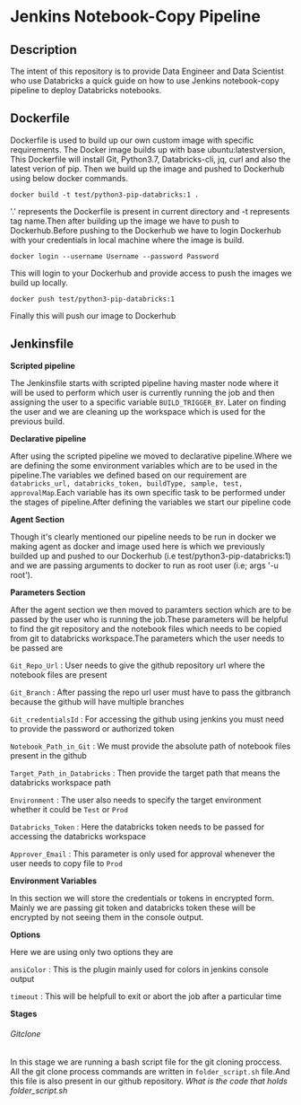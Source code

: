 
# Jenkins Notebook-Copy Pipeline

## Description
              
The intent of this repository is to provide Data Engineer and Data Scientist who use Databricks a quick guide on how to use Jenkins notebook-copy pipeline to deploy Databricks notebooks.

## Dockerfile

Dockerfile is used to build up  our own custom image with specific requirements. The Docker image builds up with base ubuntu:latestversion, This Dockerfile will install Git, Python3.7, Databricks-cli, jq, curl and also the latest verion of pip. Then we build up the image and pushed to Dockerhub using below docker commands.

`docker build -t test/python3-pip-databricks:1 .` 

'.' represents the Dockerfile is present in current directory and -t represents tag name.Then after building up the image we have to push to Dockerhub.Before pushing to the Dockerhub we have to login Dockerhub with your credentials in local machine where the image is build.

`docker login --username Username --password Password`

This will login to your Dockerhub and provide access to push the images we build up locally.

`docker push test/python3-pip-databricks:1`

Finally this will push our image to Dockerhub 

## Jenkinsfile

**Scripted pipeline**

The Jenkinsfile starts with scripted pipeline having master node where it will be used to perform which user is currently running the job and then assigning the user to a specific variable `BUILD_TRIGGER_BY`.
Later on finding the user and we are cleaning up the workspace which is used for the previous build.

**Declarative pipeline**

After using the scripted pipeline we moved to declarative pipeline.Where we are defining the some environment variables which are to be used in the pipeline.The variables we defined based on our requirement are `databricks_url, databricks_token, buildType, sample, test, approvalMap`.Each variable has its own specific task to be performed under the stages of pipeline.After defining the variables we start our pipeline code 

**Agent Section**

Though it's clearly mentioned our pipeline needs to be run in docker we making agent as docker and image used here is which we previously builded up and pushed to our Dockerhub (i.e test/python3-pip-databricks:1) and we are passing arguments to docker to run as root user (i.e; args '-u root').

**Parameters Section**

After the agent section we then moved to paramters section which are to be passed by the user who is running the job.These parameters will be helpful to find the git repository and the notebook files which needs to be copied from git to databricks workspace.The parameters which the user needs to be passed are

`Git_Repo_Url` : User needs to give the github repository url where the notebook files are present

`Git_Branch` : After passing the repo url user must have to pass the gitbranch because the github will have multiple branches 

`Git_credentialsId` : For accessing the github using jenkins you must need to provide the password or authorized token

`Notebook_Path_in_Git` : We must provide the absolute path of notebook files present in the github

`Target_Path_in_Databricks` : Then provide the target path that means the databricks workspace path

`Environment` : The user also needs to specify the target environment whether it could be `Test` or `Prod`

`Databricks_Token` : Here the databricks token needs to be passed for accessing the databricks workspace

`Approver_Email` : This parameter is only used for approval whenever the user needs to copy file to `Prod`

**Environment Variables**

In this section we will store the credentials or tokens in encrypted form. Mainly we are passing git token and databricks token these will be encrypted  by not seeing them in the console output.

**Options**

Here we are using only two options they are

`ansiColor` : This is the plugin mainly used for colors in jenkins console output

`timeout` : This will be helpfull to exit or abort the job after a particular time

**Stages**

###### Gitclone

In this stage we are running a bash script file for the git cloning proccess. All the git clone process commands are written in `folder_script.sh` file.And this file is also present in our github repository. *What is the code that holds folder_script.sh*


